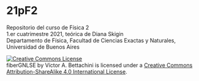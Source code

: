 # 21pF2

Repositorio del curso de Física 2   
1.er cuatrimestre 2021, teórica de Diana Skigin   
Departamento de Física, Facultad de Ciencias Exactas y Naturales, Universidad de Buenos Aires   

<a rel="license" href="http://creativecommons.org/licenses/by-sa/4.0/"><img alt="Creative Commons License" style="border-width:0" src="https://i.creativecommons.org/l/by-sa/4.0/88x31.png" /></a><br /><span xmlns:dct="http://purl.org/dc/terms/" property="dct:title">fiberGNLSE</span> by <span xmlns:cc="http://creativecommons.org/ns#" property="cc:attributionName">Víctor A. Bettachini</span> is licensed under a <a rel="license" href="http://creativecommons.org/licenses/by-sa/4.0/">Creative Commons Attribution-ShareAlike 4.0 International License</a>.
